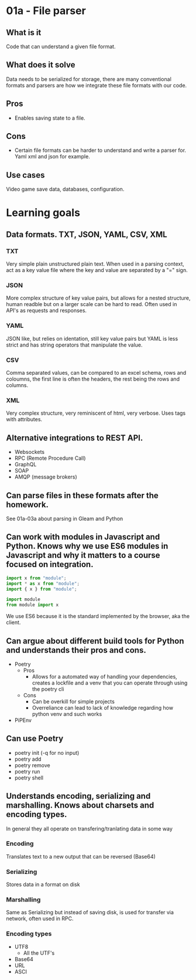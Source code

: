 # 01a - File parser

## What is it

Code that can understand a given file format.

## What does it solve

Data needs to be serialized for storage, there are many conventional formats and parsers are how we integrate these file formats with our code.

## Pros

- Enables saving state to a file.

## Cons

- Certain file formats can be harder to understand and write a parser for. Yaml xml and json for example.

## Use cases

Video game save data, databases, configuration.

# Learning goals

## Data formats. TXT, JSON, YAML, CSV, XML

### TXT

Very simple plain unstructured plain text. When used in a parsing context, act as a key value file where the key and value are separated by a "=" sign.

### JSON

More complex structure of key value pairs, but allows for a nested structure, human readble but on a larger scale can be hard to read. Often used in API's as requests and responses.

### YAML

JSON like, but relies on identation, still key value pairs but YAML is less strict and has string operators that manipulate the value.

### CSV

Comma separated values, can be compared to an excel schema, rows and coloumns, the first line is often the headers, the rest being the rows and columns.

### XML

Very complex structure, very reminiscent of html, very verbose. Uses tags with attributes.

## Alternative integrations to REST API.

- Websockets
- RPC (Remote Procedure Call)
- GraphQL
- SOAP
- AMQP (message brokers)

## Can parse files in these formats after the homework.

See 01a-03a about parsing in Gleam and Python

## Can work with modules in Javascript and Python. Knows why we use ES6 modules in Javascript and why it matters to a course focused on integration.

```javascript
import x from "module";
import * as x from "module";
import { x } from "module";
```

```python
import module
from module import x
```

We use ES6 because it is the standard implemented by the browser, aka the client.

## Can argue about different build tools for Python and understands their pros and cons.

- Poetry
  - Pros
    - Allows for a automated way of handling your dependencies, creates a lockfile and a venv that you can operate through using the poetry cli
  - Cons
    - Can be overkill for simple projects
    - Overreliance can lead to lack of knowledge regarding how python venv and such works
- PiPEnv

## Can use Poetry

- poetry init (-q for no input)
- poetry add
- poetry remove
- poetry run
- poetry shell

## Understands encoding, serializing and marshalling. Knows about charsets and encoding types.

In general they all operate on transfering/tranlating data in some way

### Encoding

Translates text to a new output that can be reversed (Base64)

### Serializing

Stores data in a format on disk

### Marshalling

Same as Serializing but instead of saving disk, is used for transfer via network, often used in RPC.

### Encoding types

- UTF8
  - All the UTF's
- Base64
- URL
- ASCI
